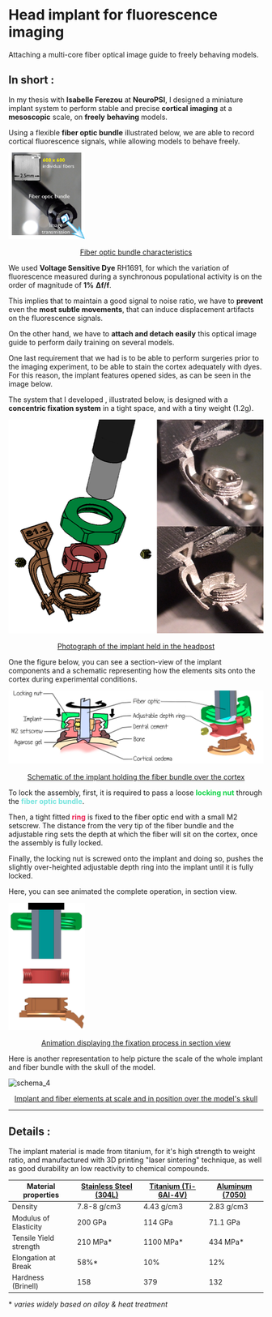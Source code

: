 # Head implant for fluorescence imaging

Attaching a multi-core fiber optical image guide to freely behaving models.

## In short :

In my thesis with **Isabelle Ferezou** at **NeuroPSI**, I designed a miniature implant system to perform stable and precise **cortical** **imaging** at a **mesoscopic** scale, on **freely** **behaving** models.

Using a flexible **fiber optic bundle** illustrated below, we are able to record cortical fluorescence signals, while allowing models to behave freely.

<img src="Fibroscopy_schematic.png" alt="Fibroscopy_schematic" style="max-width:30%;" />

<p style="text-align : center; text-decoration: underline;">Fiber optic bundle characteristics</p>

We used **Voltage Sensitive Dye** RH1691, for which the variation of fluorescence measured during a synchronous populational activity is on the order of magnitude of **1%** **Δf/f**.

This implies that to maintain a good signal to noise ratio, we have to **prevent** even the **most subtle movements**, that can induce displacement artifacts on the fluorescence signals.

On the other hand, we have to **attach and detach easily** this optical image guide to perform daily training on several models. 

One last requirement that we had is to be able to perform surgeries prior to the imaging experiment, to be able to stain the cortex adequately with dyes. For this reason, the implant features opened sides, as can be seen in the image below.

The system that I developed , illustrated below, is designed with a **concentric fixation system** in a tight space, and with a tiny weight (1.2g).

![Photo - Schema](./Schema_photo1.png)



<p style="text-align : center; text-decoration: underline;">Photograph of the implant held in the headpost</p>

One the figure below, you can see a section-view of the implant components and a schematic representing how the elements sits onto the cortex during experimental conditions.



<img src="schemaDessinCrane.png" alt="DessinschemaCrane" style="max-width:100%" />

<p style="text-align : center; text-decoration: underline;">Schematic of the implant holding the fiber bundle over the cortex</p>



<p> To lock the assembly, first, it is required to pass a loose <font  color="#10d446"><b>locking nut</b></font> through the <font  color="#73e4dd"><b>fiber optic bundle</b></font>.</p>

<p>Then, a tight fitted <font  color="#ec1e50"><b>ring</b></font> is fixed to the fiber optic end with a small M2 setscrew. The distance from the very tip of the fiber bundle and the adjustable ring sets the depth at which the fiber will sit on the cortex, once the assembly is fully locked.</p>

Finally, the locking nut is screwed onto the implant and doing so, pushes the slightly over-heighted adjustable depth ring into the implant until it is fully locked.

Here, you can see animated the complete operation, in section view.

<img src="ImplantSchema.gif" alt="Impplant fixation animation" style="max-width:30%;" />

<p style="text-align : center; text-decoration: underline;">Animation displaying the fixation process in section view</p>



Here is another representation to help picture the scale of the whole implant and fiber bundle with the skull of the model.

<img src="schema_4.png" alt="schema_4" style="max-width:60%;" />

<p style="text-align : center; text-decoration: underline;">Implant and fiber elements at scale and in position over the model's skull</p>



_____________

## Details :

The implant material is made from titanium, for it's high strength to weight ratio, and manufactured with 3D printing "laser sintering" technique, as well as good durability an low reactivity to chemical compounds.

| Material properties    | [Stainless Steel (304L)](http://asm.matweb.com/search/SpecificMaterial.asp?bassnum=MQ304L) | [Titanium (Ti-6Al-4V)](http://asm.matweb.com/search/SpecificMaterial.asp?bassnum=MTP642) | [Aluminum (7050)](http://asm.matweb.com/search/SpecificMaterial.asp?bassnum=MA7050T735) |
| ---------------------- | ------------------------------------------------------------ | ------------------------------------------------------------ | ------------------------------------------------------------ |
| Density                | 7.8-8 g/cm3                                                  | 4.43 g/cm3                                                   | 2.83 g/cm3                                                   |
| Modulus of Elasticity  | 200 GPa                                                      | 114 GPa                                                      | 71.1 GPa                                                     |
| Tensile Yield strength | 210 MPa*                                                     | 1100 MPa*                                                    | 434 MPa*                                                     |
| Elongation at Break    | 58%*                                                         | 10%                                                          | 12%                                                          |
| Hardness (Brinell)     | 158                                                          | 379                                                          | 132                                                          |

\*  *varies widely based on alloy & heat treatment*



<!--VSD awake staining : using high resolution SLA 3D printing with flexible resin to create liquid tight chamber.-->





<!--Protection across days : head cap made in plastic with markings to identify models.-->



